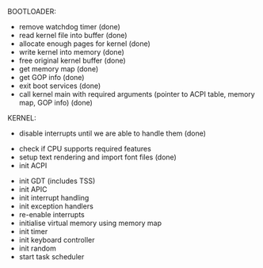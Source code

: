 BOOTLOADER:
* remove watchdog timer (done)
* read kernel file into buffer (done)
* allocate enough pages for kernel (done)
* write kernel into memory (done)
* free original kernel buffer (done)
* get memory map (done)
* get GOP info (done)
* exit boot services (done)
* call kernel main with required arguments (pointer to ACPI table, memory map, GOP info) (done)

KERNEL:
* disable interrupts until we are able to handle them (done)
- check if CPU supports required features
- setup text rendering and import font files (done)
- init ACPI
* init GDT (includes TSS)
* init APIC
* init interrupt handling
* init exception handlers
* re-enable interrupts
* initialise virtual memory using memory map
* init timer
* init keyboard controller
* init random
* start task scheduler
